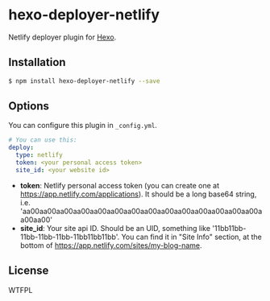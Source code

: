 # hexo-deployer-netlify

Netlify deployer plugin for [Hexo].

## Installation

``` bash
$ npm install hexo-deployer-netlify --save
```

## Options

You can configure this plugin in `_config.yml`.

``` yaml
# You can use this:
deploy:
  type: netlify
  token: <your personal access token>
  site_id: <your website id>
```

- **token**: Netlify personal access token (you can create one at https://app.netlify.com/applications). It should be a long base64 string, i.e. 'aa00aa00aa00aa00aa00aa00aa00aa00aa00aa00aa00aa00aa00aa00aa00aa00'
- **site_id**: Your site api ID. Should be an UID, something like '11bb11bb-11bb-11bb-11bb-11bb11bb11bb'. You can find it in "Site Info" section, at the bottom of https://app.netlify.com/sites/my-blog-name.

## License

WTFPL

[Hexo]: http://hexo.io/
